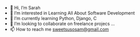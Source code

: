 - 👋 Hi, I’m Sarah
- 👀 I’m interested in Learning All About Software Development
- 🌱 I’m currently learning Python, Django, C
- 💞️ I’m looking to collaborate on freelance projecs ...
- 📫 How to reach me sweetsusosam@gmail.com

<!---
susosam21/susosam21 is a ✨ special ✨ repository because its `README.md` (this file) appears on your GitHub profile.
You can click the Preview link to take a look at your changes.
--->
